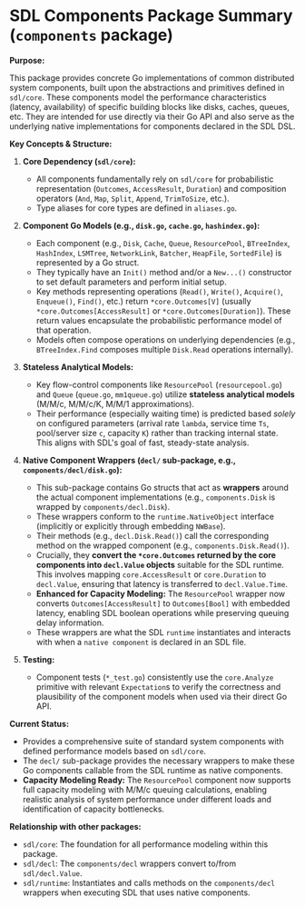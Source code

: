 # SDL Components Package Summary (`components` package)

**Purpose:**

This package provides concrete Go implementations of common distributed system components, built upon the abstractions and primitives defined in `sdl/core`. These components model the performance characteristics (latency, availability) of specific building blocks like disks, caches, queues, etc. They are intended for use directly via their Go API and also serve as the underlying native implementations for components declared in the SDL DSL.

**Key Concepts & Structure:**

1.  **Core Dependency (`sdl/core`):**
    *   All components fundamentally rely on `sdl/core` for probabilistic representation (`Outcomes`, `AccessResult`, `Duration`) and composition operators (`And`, `Map`, `Split`, `Append`, `TrimToSize`, etc.).
    *   Type aliases for core types are defined in `aliases.go`.

2.  **Component Go Models (e.g., `disk.go`, `cache.go`, `hashindex.go`):**
    *   Each component (e.g., `Disk`, `Cache`, `Queue`, `ResourcePool`, `BTreeIndex`, `HashIndex`, `LSMTree`, `NetworkLink`, `Batcher`, `HeapFile`, `SortedFile`) is represented by a Go struct.
    *   They typically have an `Init()` method and/or a `New...()` constructor to set default parameters and perform initial setup.
    *   Key methods representing operations (`Read()`, `Write()`, `Acquire()`, `Enqueue()`, `Find()`, etc.) return `*core.Outcomes[V]` (usually `*core.Outcomes[AccessResult]` or `*core.Outcomes[Duration]`). These return values encapsulate the probabilistic performance model of that operation.
    *   Models often compose operations on underlying dependencies (e.g., `BTreeIndex.Find` composes multiple `Disk.Read` operations internally).

3.  **Stateless Analytical Models:**
    *   Key flow-control components like `ResourcePool` (`resourcepool.go`) and `Queue` (`queue.go`, `mm1queue.go`) utilize **stateless analytical models** (M/M/c, M/M/c/K, M/M/1 approximations).
    *   Their performance (especially waiting time) is predicted based *solely* on configured parameters (arrival rate `lambda`, service time `Ts`, pool/server size `c`, capacity `K`) rather than tracking internal state. This aligns with SDL's goal of fast, steady-state analysis.

4.  **Native Component Wrappers (`decl/` sub-package, e.g., `components/decl/disk.go`):**
    *   This sub-package contains Go structs that act as **wrappers** around the actual component implementations (e.g., `components.Disk` is wrapped by `components/decl.Disk`).
    *   These wrappers conform to the `runtime.NativeObject` interface (implicitly or explicitly through embedding `NWBase`).
    *   Their methods (e.g., `decl.Disk.Read()`) call the corresponding method on the wrapped component (e.g., `components.Disk.Read()`).
    *   Crucially, they **convert the `*core.Outcomes` returned by the core components into `decl.Value` objects** suitable for the SDL runtime. This involves mapping `core.AccessResult` or `core.Duration` to `decl.Value`, ensuring that latency is transferred to `decl.Value.Time`.
    *   **Enhanced for Capacity Modeling:** The `ResourcePool` wrapper now converts `Outcomes[AccessResult]` to `Outcomes[Bool]` with embedded latency, enabling SDL boolean operations while preserving queuing delay information.
    *   These wrappers are what the SDL `runtime` instantiates and interacts with when a `native component` is declared in an SDL file.

5.  **Testing:**
    *   Component tests (`*_test.go`) consistently use the `core.Analyze` primitive with relevant `Expectation`s to verify the correctness and plausibility of the component models when used via their direct Go API.

**Current Status:**

*   Provides a comprehensive suite of standard system components with defined performance models based on `sdl/core`.
*   The `decl/` sub-package provides the necessary wrappers to make these Go components callable from the SDL runtime as native components.
*   **Capacity Modeling Ready:** The `ResourcePool` component now supports full capacity modeling with M/M/c queuing calculations, enabling realistic analysis of system performance under different loads and identification of capacity bottlenecks.

**Relationship with other packages:**

*   `sdl/core`: The foundation for all performance modeling within this package.
*   `sdl/decl`: The `components/decl` wrappers convert to/from `sdl/decl.Value`.
*   `sdl/runtime`: Instantiates and calls methods on the `components/decl` wrappers when executing SDL that uses native components.
